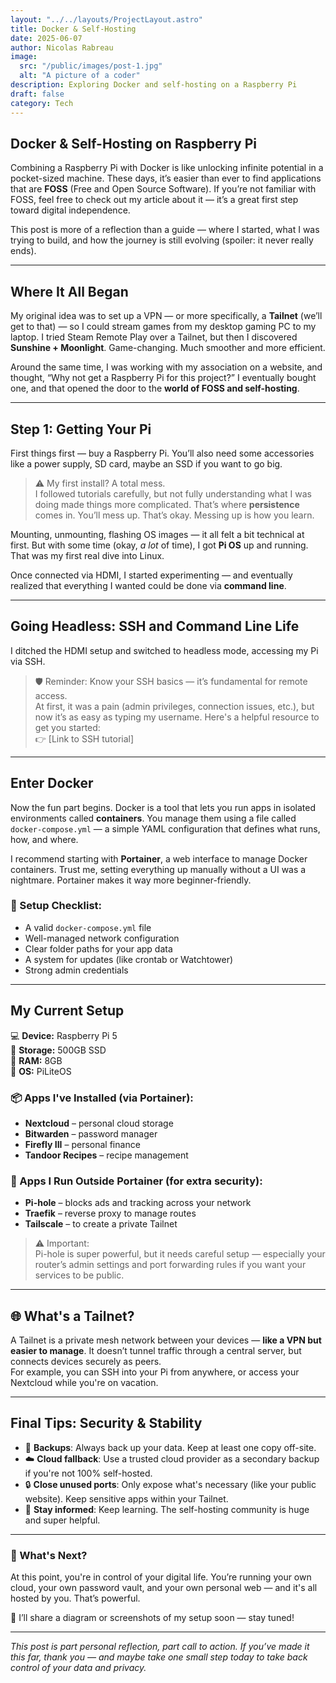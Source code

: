 ```yaml
---
layout: "../../layouts/ProjectLayout.astro"
title: Docker & Self-Hosting
date: 2025-06-07
author: Nicolas Rabreau
image: 
  src: "/public/images/post-1.jpg"
  alt: "A picture of a coder"
description: Exploring Docker and self-hosting on a Raspberry Pi
draft: false
category: Tech
---
```


## Docker & Self-Hosting on Raspberry Pi

Combining a Raspberry Pi with Docker is like unlocking infinite potential in a pocket-sized machine. These days, it’s easier than ever to find applications that are **FOSS** (Free and Open Source Software). If you’re not familiar with FOSS, feel free to check out my article about it — it’s a great first step toward digital independence.

This post is more of a reflection than a guide — where I started, what I was trying to build, and how the journey is still evolving (spoiler: it never really ends).

---

## Where It All Began

My original idea was to set up a VPN — or more specifically, a **Tailnet** (we’ll get to that) — so I could stream games from my desktop gaming PC to my laptop. I tried Steam Remote Play over a Tailnet, but then I discovered **Sunshine + Moonlight**. Game-changing. Much smoother and more efficient.

Around the same time, I was working with my association on a website, and thought, “Why not get a Raspberry Pi for this project?” I eventually bought one, and that opened the door to the **world of FOSS and self-hosting**.

---

## Step 1: Getting Your Pi

First things first — buy a Raspberry Pi. You’ll also need some accessories like a power supply, SD card, maybe an SSD if you want to go big.

> ⚠️ My first install? A total mess.  
I followed tutorials carefully, but not fully understanding what I was doing made things more complicated. That’s where **persistence** comes in. You’ll mess up. That’s okay. Messing up is how you learn.

Mounting, unmounting, flashing OS images — it all felt a bit technical at first. But with some time (okay, *a lot* of time), I got **Pi OS** up and running. That was my first real dive into Linux.

Once connected via HDMI, I started experimenting — and eventually realized that everything I wanted could be done via **command line**.

---

## Going Headless: SSH and Command Line Life

I ditched the HDMI setup and switched to headless mode, accessing my Pi via SSH.

> 🛡️ Reminder: Know your SSH basics — it’s fundamental for remote access.  
At first, it was a pain (admin privileges, connection issues, etc.), but now it’s as easy as typing my username. Here's a helpful resource to get you started:  
👉 [Link to SSH tutorial]

---

## Enter Docker

Now the fun part begins. Docker is a tool that lets you run apps in isolated environments called **containers**. You manage them using a file called `docker-compose.yml` — a simple YAML configuration that defines what runs, how, and where.

I recommend starting with **Portainer**, a web interface to manage Docker containers. Trust me, setting everything up manually without a UI was a nightmare. Portainer makes it way more beginner-friendly.

### 🧱 Setup Checklist:
- A valid `docker-compose.yml` file
- Well-managed network configuration
- Clear folder paths for your app data
- A system for updates (like crontab or Watchtower)
- Strong admin credentials

---

## My Current Setup

💻 **Device:** Raspberry Pi 5  
💽 **Storage:** 500GB SSD  
🧠 **RAM:** 8GB  
🧾 **OS:** PiLiteOS

### 📦 Apps I've Installed (via Portainer):
- **Nextcloud** – personal cloud storage
- **Bitwarden** – password manager
- **Firefly III** – personal finance
- **Tandoor Recipes** – recipe management

### 🔐 Apps I Run Outside Portainer (for extra security):
- **Pi-hole** – blocks ads and tracking across your network
- **Traefik** – reverse proxy to manage routes
- **Tailscale** – to create a private Tailnet

> ⚠️ Important:  
Pi-hole is super powerful, but it needs careful setup — especially your router’s admin settings and port forwarding rules if you want your services to be public.

---

## 🌐 What's a Tailnet?

A Tailnet is a private mesh network between your devices — **like a VPN but easier to manage**. It doesn’t tunnel traffic through a central server, but connects devices securely as peers.  
For example, you can SSH into your Pi from anywhere, or access your Nextcloud while you're on vacation.

---

## Final Tips: Security & Stability

- 🔁 **Backups**: Always back up your data. Keep at least one copy off-site.
- ☁️ **Cloud fallback**: Use a trusted cloud provider as a secondary backup if you're not 100% self-hosted.
- 🔒 **Close unused ports**: Only expose what's necessary (like your public website). Keep sensitive apps within your Tailnet.
- 🧠 **Stay informed**: Keep learning. The self-hosting community is huge and super helpful.

---

### 🤖 What's Next?

At this point, you're in control of your digital life. You’re running your own cloud, your own password vault, and your own personal web — and it's all hosted by you. That’s powerful.

🧱 I’ll share a diagram or screenshots of my setup soon — stay tuned!

---

*This post is part personal reflection, part call to action. If you’ve made it this far, thank you — and maybe take one small step today to take back control of your data and privacy.*
